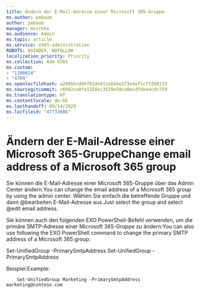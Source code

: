 ```yaml
---
title: Ändern der E-Mail-Adresse einer Microsoft 365-Gruppe
ms.author: pebaum
author: pebaum
manager: mnirkhe
ms.audience: Admin
ms.topic: article
ms.service: o365-administration
ROBOTS: NOINDEX, NOFOLLOW
localization_priority: Priority
ms.collection: Adm_O365
ms.custom:
- "1200024"
- "4704"
ms.openlocfilehash: a2605bcd66f61de811ebb6e273e4ef1cff2b0119
ms.sourcegitcommit: c6692ce0fa1358ec3529e59ca0ecdfdea4cdc759
ms.translationtype: HT
ms.contentlocale: de-DE
ms.lasthandoff: 09/14/2020
ms.locfileid: "47733686"
---
```

# <a name="change-email-address-of-a-microsoft-365-group"></a><span data-ttu-id="4098f-102">Ändern der E-Mail-Adresse einer Microsoft 365-Gruppe</span><span class="sxs-lookup"><span data-stu-id="4098f-102">Change email address of a Microsoft 365 group</span></span>

<span data-ttu-id="4098f-103">Sie können die E-Mail-Adresse einer Microsoft 365-Gruppe über das Admin Center ändern.</span><span class="sxs-lookup"><span data-stu-id="4098f-103">You can change the email address of a Microsoft 365 group by using the admin center.</span></span> <span data-ttu-id="4098f-104">Wählen Sie einfach die betreffende Gruppe und dann @bearbeiten E-Mail-Adresse aus.</span><span class="sxs-lookup"><span data-stu-id="4098f-104">Just select the group and select @edit email address.</span></span>

<span data-ttu-id="4098f-105">Sie können auch den folgenden EXO PowerShell-Befehl verwenden, um die primäre SMTP-Adresse einer Microsoft 365-Gruppe zu ändern:</span><span class="sxs-lookup"><span data-stu-id="4098f-105">You can also use following the EXO PowerShell command to change the primary SMTP address of a Microsoft 365 group:</span></span>

<span data-ttu-id="4098f-106">Set-UnifiedGroup <Group Name> -PrimarySmtpAddress <new SMTP Address></span><span class="sxs-lookup"><span data-stu-id="4098f-106">Set-UnifiedGroup <Group Name> -PrimarySmtpAddress <new SMTP Address></span></span>

<span data-ttu-id="4098f-107">Beispiel:</span><span class="sxs-lookup"><span data-stu-id="4098f-107">Example:</span></span>

```
    Set-UnifiedGroup Marketing -PrimarySmtpAddress marketing@contoso.com
```
